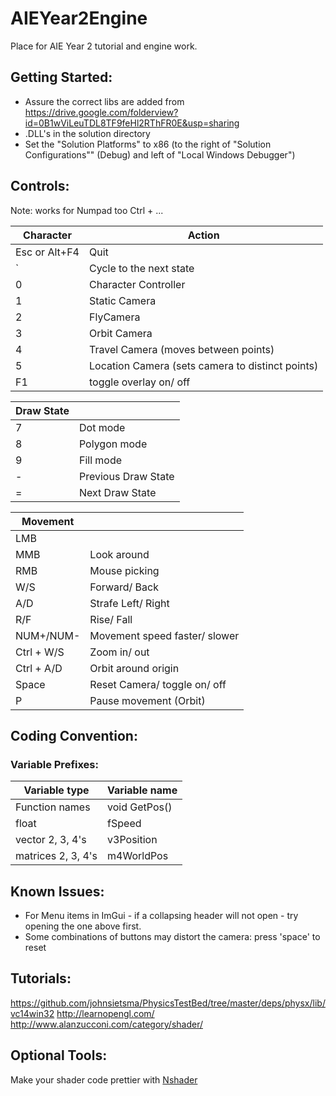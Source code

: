 # AIEYear2Engine
Place for AIE Year 2 tutorial and engine work.

## Getting Started:
- Assure the correct libs are added from https://drive.google.com/folderview?id=0B1wViLeuTDL8TF9feHl2RThFR0E&usp=sharing
- .DLL's in the solution directory 
- Set the "Solution Platforms" to x86 (to the right of "Solution Configurations"" (Debug) and left of "Local Windows Debugger")

## Controls:
Note: works for Numpad too
Ctrl + ...

| Character | Action 	|
| --- 		| --- 		|
|Esc or Alt+F4 		|Quit|
|` 		|Cycle to the next state|
|0 		|Character Controller |
|1 		|Static Camera|
|2 		|FlyCamera|
|3 		|Orbit Camera|
|4 		|Travel Camera (moves between points)|
|5 		|Location Camera (sets camera to distinct points)|
|F1 	|toggle overlay on/ off|

|Draw State||
| --- 		| --- 		|
|7 		|Dot mode|
|8 		|Polygon mode|
|9 		|Fill mode|
|- 		|Previous Draw State|
|= 		|Next Draw State|

|Movement||
| --- 		| --- 		|
|LMB 	||
|MMB 	|Look around|
|RMB 	|Mouse picking|
|W/S 	|Forward/ Back|
|A/D 	|Strafe Left/ Right|
|R/F 	|Rise/ Fall|
| NUM+/NUM-	| Movement speed faster/ slower|
|Ctrl + W/S |Zoom in/ out|
|Ctrl + A/D |Orbit around origin|
|Space 	|Reset Camera/ toggle on/ off|
|P 		|Pause movement (Orbit)|


## Coding Convention:
### Variable Prefixes: 
|Variable type|Variable name|
| --- 		| --- 		|
|Function names|void GetPos()|
|float|fSpeed |
|vector 2, 3, 4's|v3Position|
|matrices 2, 3, 4's|m4WorldPos |

## Known Issues:
- For Menu items in ImGui - if a collapsing header will not open - try opening the one above first.
- Some combinations of buttons may distort the camera: press 'space' to reset

## Tutorials:
https://github.com/johnsietsma/PhysicsTestBed/tree/master/deps/physx/lib/vc14win32
http://learnopengl.com/
http://www.alanzucconi.com/category/shader/


## Optional Tools: 
Make your shader code prettier with [Nshader](https://github.com/samizzo/nshader/)
